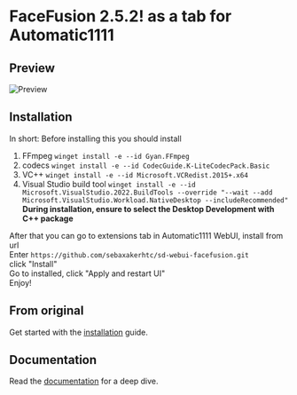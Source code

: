 FaceFusion 2.5.2! as a tab for Automatic1111
==========

Preview
-------

![Preview](https://github.com/sebaxakerhtc/sd-webui-facefusion/assets/32651506/f13f6f62-886b-4fe4-b859-254dc24fa69d)

Installation
------------

In short:
Before installing this you should install
1) FFmpeg `winget install -e --id Gyan.FFmpeg`
2) codecs `winget install -e --id CodecGuide.K-LiteCodecPack.Basic`
3) VC++ `winget install -e --id Microsoft.VCRedist.2015+.x64`
4) Visual Studio build tool `winget install -e --id Microsoft.VisualStudio.2022.BuildTools --override "--wait --add Microsoft.VisualStudio.Workload.NativeDesktop --includeRecommended"`</br>
**During installation, ensure to select the Desktop Development with C++ package**

After that you can go to extensions tab in Automatic1111 WebUI, install from url</br>
Enter `https://github.com/sebaxakerhtc/sd-webui-facefusion.git`</br>
click "Install"</br>
Go to installed, click "Apply and restart UI"</br>
Enjoy!

From original
-------------

Get started with the [installation](https://docs.facefusion.io/installation) guide.

Documentation
-------------

Read the [documentation](https://docs.facefusion.io) for a deep dive.
